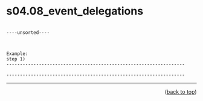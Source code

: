 <a name="topage"></a>

# s04.08_event_delegations

```

----unsorted----



Example:
step 1) 
------------------------------------------------------------------

------------------------------------------------------------------

```


----

<p align="right">(<a href="#topage">back to top</a>)</p>
<br/>
<br/>
